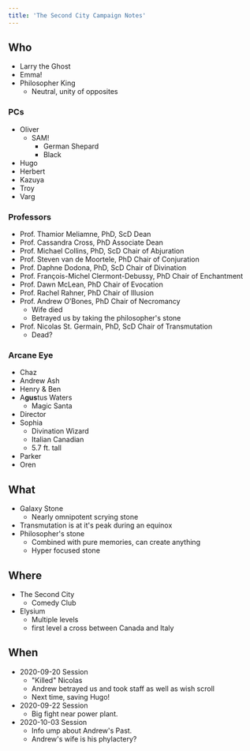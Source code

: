 ```yaml
---
title: 'The Second City Campaign Notes'
---
```


## Who

- Larry the Ghost
- Emma!
- Philosopher King
  - Neutral, unity of opposites

### PCs

- Oliver
  - SAM!
    - German Shepard
    - Black
- Hugo
- Herbert
- Kazuya
- Troy
- Varg

### Professors

- Prof. Thamior Meliamne, PhD, ScD Dean
- Prof. Cassandra Cross, PhD Associate Dean
- Prof. Michael Collins, PhD, ScD Chair of Abjuration
- Prof. Steven van de Moortele, PhD Chair of Conjuration
- Prof. Daphne Dodona, PhD, ScD Chair of Divination
- Prof. François-Michel Clermont-Debussy, PhD Chair of Enchantment
- Prof. Dawn McLean, PhD Chair of Evocation
- Prof. Rachel Rahner, PhD Chair of Illusion
- Prof. Andrew O’Bones, PhD Chair of Necromancy
  - Wife died
  - Betrayed us by taking the philosopher's stone
- Prof. Nicolas St. Germain, PhD, ScD Chair of Transmutation
  - Dead?

### Arcane Eye

- Chaz
- Andrew Ash
- Henry & Ben
- A**gus**tus Waters
  - Magic Santa
- Director
- Sophia
  - Divination Wizard
  - Italian Canadian
  - 5.7 ft. tall
- Parker
- Oren

## What

- Galaxy Stone
  - Nearly omnipotent scrying stone
- Transmutation is at it's peak during an equinox
- Philosopher's stone
  - Combined with pure memories, can create anything
  - Hyper focused stone

## Where

- The Second City
  - Comedy Club
- Elysium
  - Multiple levels
  - first level a cross between Canada and Italy

## When

- 2020-09-20 Session
  - "Killed" Nicolas
  - Andrew betrayed us and took staff as well as wish scroll
  - Next time, saving Hugo!
- 2020-09-22 Session
  - Big fight near power plant.
- 2020-10-03 Session
  - Info ump about Andrew's Past.
  - Andrew's wife is his phylactery?
